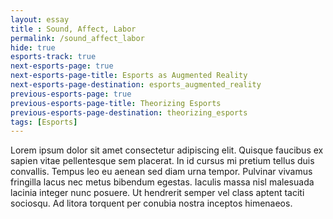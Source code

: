 ```yaml
--- 
layout: essay
title : Sound, Affect, Labor
permalink: /sound_affect_labor
hide: true
esports-track: true
next-esports-page: true
next-esports-page-title: Esports as Augmented Reality
next-esports-page-destination: esports_augmented_reality
previous-esports-page: true
previous-esports-page-title: Theorizing Esports
previous-esports-page-destination: theorizing_esports
tags: [Esports]
---
```


Lorem ipsum dolor sit amet consectetur adipiscing elit. Quisque faucibus ex sapien vitae pellentesque sem placerat. In id cursus mi pretium tellus duis convallis. Tempus leo eu aenean sed diam urna tempor. Pulvinar vivamus fringilla lacus nec metus bibendum egestas. Iaculis massa nisl malesuada lacinia integer nunc posuere. Ut hendrerit semper vel class aptent taciti sociosqu. Ad litora torquent per conubia nostra inceptos himenaeos.
